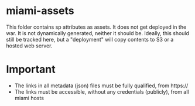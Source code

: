 # miami-assets

This folder contains sp attributes as assets. It does not get deployed in the war.
It is not dynamically generated, neither it should be. Ideally, this should still be tracked here, but a "deployment"
will copy contents to S3 or a hosted web server.

Important
=========
* The links in all metadata (json) files must be fully qualified, from https://
* The links must be accessible, without any credentials (publicly), from all miami hosts
